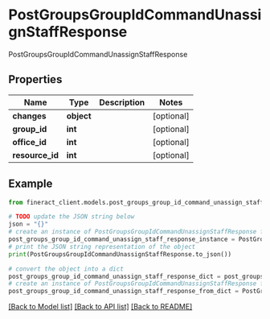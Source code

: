 # PostGroupsGroupIdCommandUnassignStaffResponse

PostGroupsGroupIdCommandUnassignStaffResponse

## Properties

Name | Type | Description | Notes
------------ | ------------- | ------------- | -------------
**changes** | **object** |  | [optional] 
**group_id** | **int** |  | [optional] 
**office_id** | **int** |  | [optional] 
**resource_id** | **int** |  | [optional] 

## Example

```python
from fineract_client.models.post_groups_group_id_command_unassign_staff_response import PostGroupsGroupIdCommandUnassignStaffResponse

# TODO update the JSON string below
json = "{}"
# create an instance of PostGroupsGroupIdCommandUnassignStaffResponse from a JSON string
post_groups_group_id_command_unassign_staff_response_instance = PostGroupsGroupIdCommandUnassignStaffResponse.from_json(json)
# print the JSON string representation of the object
print(PostGroupsGroupIdCommandUnassignStaffResponse.to_json())

# convert the object into a dict
post_groups_group_id_command_unassign_staff_response_dict = post_groups_group_id_command_unassign_staff_response_instance.to_dict()
# create an instance of PostGroupsGroupIdCommandUnassignStaffResponse from a dict
post_groups_group_id_command_unassign_staff_response_from_dict = PostGroupsGroupIdCommandUnassignStaffResponse.from_dict(post_groups_group_id_command_unassign_staff_response_dict)
```
[[Back to Model list]](../README.md#documentation-for-models) [[Back to API list]](../README.md#documentation-for-api-endpoints) [[Back to README]](../README.md)


